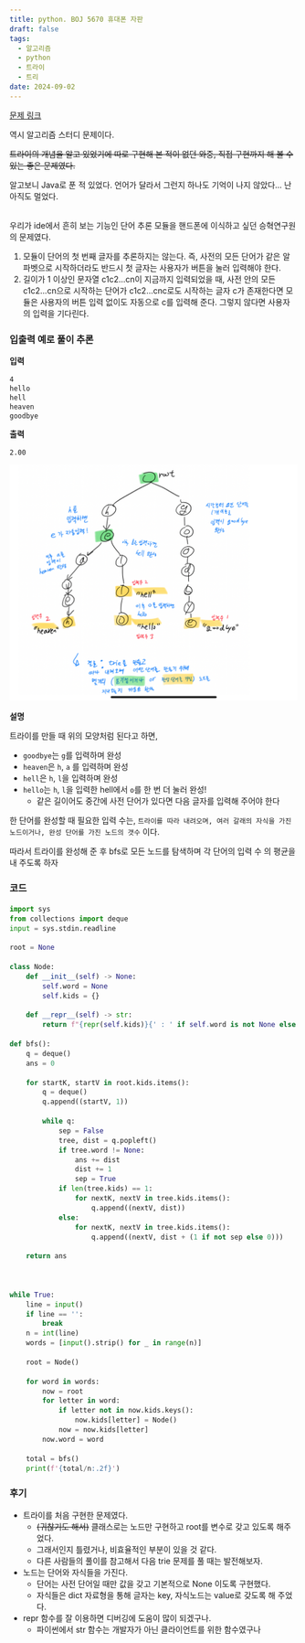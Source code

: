 ```yaml
---
title: python. BOJ 5670 휴대폰 자판
draft: false
tags:
  - 알고리즘
  - python
  - 트라이
  - 트리
date: 2024-09-02
---
```


[문제 링크](https://www.acmicpc.net/problem/5670)

역시 알고리즘 스터디 문제이다.

~~트라이의 개념을 알고 있었기에 따로 구현해 본 적이 없던 와중, 직접 구현까지 해 볼 수 있는 좋은 문제였다.~~

알고보니 Java로 푼 적 있었다. 언어가 달라서 그런지 하나도 기억이 나지 않았다... 난 아직도 멀었다.

<br>
우리가 ide에서 흔히 보는 기능인 단어 추론 모듈을 핸드폰에 이식하고 싶던 승혁연구원의 문제였다.

1. 모듈이 단어의 첫 번째 글자를 추론하지는 않는다. 즉, 사전의 모든 단어가 같은 알파벳으로 시작하더라도 반드시 첫 글자는 사용자가 버튼을 눌러 입력해야 한다.
2. 길이가 1 이상인 문자열 c1c2...cn이 지금까지 입력되었을 때, 사전 안의 모든 c1c2...cn으로 시작하는 단어가 c1c2...cnc로도 시작하는 글자 c가 존재한다면 모듈은 사용자의 버튼 입력 없이도 자동으로 c를 입력해 준다. 그렇지 않다면 사용자의 입력을 기다린다.

### 입출력 예로 풀이 추론

**입력**
```
4
hello
hell
heaven
goodbye
```

**출력**
```
2.00
```
![](1.png)

**설명**

트라이를 만들 때 위의 모양처럼 된다고 하면, 
- `goodbye`는 `g`를 입력하며  완성
- `heaven`은 `h`, `a` 를 입력하며 완성
- `hell`은 `h`, `l`을 입력하며 완성
- `hello`는 `h`, `l`을 입력한 hell에서 `o`를 한 번 더 눌러 완성!
	- 같은 길이어도 중간에 사전 단어가 있다면 다음 글자를 입력해 주어야 한다

한 단어를 완성할 때 필요한 입력 수는, `트라이를 따라 내려오며, 여러 갈래의 자식을 가진 노드이거나, 완성 단어를 가진 노드의 갯수` 이다.

따라서 트라이를 완성해 준 후 bfs로 모든 노드를 탐색하며 각 단어의 입력 수 의 평균을 내 주도록 하자

### 코드
```python
import sys
from collections import deque
input = sys.stdin.readline

root = None

class Node:
    def __init__(self) -> None:
        self.word = None
        self.kids = {}
    
    def __repr__(self) -> str:
        return f"{repr(self.kids)}{' : ' if self.word is not None else ''}{self.word if self.word is not None else ''}"

def bfs():
    q = deque()
    ans = 0

    for startK, startV in root.kids.items():
        q = deque()
        q.append((startV, 1))

        while q:
            sep = False
            tree, dist = q.popleft()
            if tree.word != None:
                ans += dist
                dist += 1
                sep = True
            if len(tree.kids) == 1:
                for nextK, nextV in tree.kids.items():
                    q.append((nextV, dist))
            else:
                for nextK, nextV in tree.kids.items():
                    q.append((nextV, dist + (1 if not sep else 0)))

    return ans



while True:
    line = input()
    if line == '':
        break
    n = int(line)
    words = [input().strip() for _ in range(n)]

    root = Node()

    for word in words:
        now = root
        for letter in word:
            if letter not in now.kids.keys():
                now.kids[letter] = Node()
            now = now.kids[letter]
        now.word = word
    
    total = bfs()
    print(f'{total/n:.2f}')
```

### 후기
- 트라이를 처음 구현한 문제였다.
  - ~~(귀찮기도 해서)~~ 클래스로는 노드만 구현하고 root를 변수로 갖고 있도록 해주었다.
  - 그래서인지 틀렸거나, 비효율적인 부분이 있을 것 같다.
  - 다른 사람들의 풀이를 참고해서 다음 trie 문제를 풀 때는 발전해보자.
- 노드는 단어와 자식들을 가진다.
  - 단어는 사전 단어일 때만 값을 갖고 기본적으로 None 이도록 구현했다.
  - 자식들은 dict 자료형을 통해 글자는 key, 자식노드는 value로 갖도록 해 주었다.
- repr 함수를 잘 이용하면 디버깅에 도움이 많이 되겠구나.
  - 파이썬에서 str 함수는 개발자가 아닌 클라이언트를 위한 함수였구나